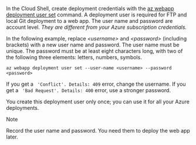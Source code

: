 In the Cloud Shell, create deployment credentials with the [az webapp deployment user set](/cli/azure/webapp/deployment/user?view=azure-cli-latest#az_webapp_deployment_user_set) command. A deployment user is required for FTP and local Git deployment to a web app. The user name and password are account level. _They are different from your Azure subscription credentials._

In the following example, replace *\<username>* and *\<password>* (including brackets) with a new user name and password. The user name must be unique. The password must be at least eight characters long, with two of the following three elements: letters, numbers, symbols. 

```azurecli-interactive
az webapp deployment user set --user-name <username> --password <password>
```

If you get a ` 'Conflict'. Details: 409` error, change the username. If you get a ` 'Bad Request'. Details: 400` error, use a stronger password.

You create this deployment user only once; you can use it for all your Azure deployments.

> [!NOTE]
> Record the user name and password. You need them to deploy the web app later.
>
>
